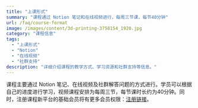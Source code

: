 ```yaml
---
title: "上课形式"
summary: "课程通过 Notion 笔记和在线视频进行，每周三节课，每节40分钟"
url: /faq/course-format
image: /images/content/3d-printing-3758154_1920.jpg
category: "课程信息"
tags:
  - "上课形式"
  - "Notion"
  - "在线视频"
  - "社群支持"
description: "详细介绍课程的教学方式、学习资源和社群支持等信息。"
---
```


课程主要通过 Notion 笔记、在线视频及社群解答问题的方式进行。学员可以根据自己的进度进行学习，视频课程安排为每周三节，每节课时长约为40分钟。同时，注册课程新平台的基础会员将有更多会员权限：[注册链接](https://app.justincourse.com/membership-checkout/?pmpro_level=1)。
